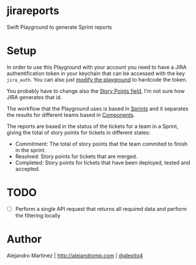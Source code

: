 # jirareports
Swift Playground to generate Sprint reports

# Setup

In order to use this Playground with your account you need to have a JIRA authentification token in your keychain that can be accessed with the key `jira_auth`.
You can also just [modify the playground](https://github.com/alexito4/jirareports/blob/master/MyPlayground.playground/Contents.swift#L11) to hardcode the token.

You probably have to change also the [Story Points field](https://github.com/alexito4/jirareports/blob/master/MyPlayground.playground/Contents.swift#L10), I'm not sure how JIRA generates that id.

The workflow that the Playground uses is based in [Sprints](https://github.com/alexito4/jirareports/blob/master/MyPlayground.playground/Contents.swift#L20) and it separates the results for different teams based in [Components](https://github.com/alexito4/jirareports/blob/master/MyPlayground.playground/Contents.swift#L16).

The reports are based in the status of the tickets for a team in a Sprint, giving the total of story points for tickets in different states:

- Commitment: The total of story points that the team commited to finish in the sprint.
- Resolved: Story points for tickets that are merged.
- Completed: Story points for tickets that have been deployed, tested and accepted.

# TODO

- [ ] Perform a single API request that returns all required data and perform the filtering locally

# Author

Alejandro Martinez | http://alejandromp.com | [@alexito4](https://twitter.com/alexito4)
